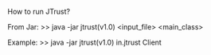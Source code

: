 How to run JTrust?

From Jar:
	>> java -jar jtrust(v1.0) <input_file> <main_class>
	
Example:
	>> java -jar jtrust(v1.0) in.jtrust Client
	